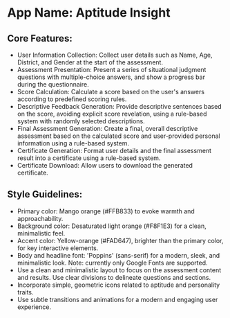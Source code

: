 # **App Name**: Aptitude Insight

## Core Features:

- User Information Collection: Collect user details such as Name, Age, District, and Gender at the start of the assessment.
- Assessment Presentation: Present a series of situational judgment questions with multiple-choice answers, and show a progress bar during the questionnaire.
- Score Calculation: Calculate a score based on the user's answers according to predefined scoring rules.
- Descriptive Feedback Generation: Provide descriptive sentences based on the score, avoiding explicit score revelation, using a rule-based system with randomly selected descriptions.
- Final Assessment Generation: Create a final, overall descriptive assessment based on the calculated score and user-provided personal information using a rule-based system.
- Certificate Generation: Format user details and the final assessment result into a certificate using a rule-based system.
- Certificate Download: Allow users to download the generated certificate.

## Style Guidelines:

- Primary color: Mango orange (#FFB833) to evoke warmth and approachability.
- Background color: Desaturated light orange (#F8F1E3) for a clean, minimalistic feel.
- Accent color: Yellow-orange (#FAD647), brighter than the primary color, for key interactive elements.
- Body and headline font: 'Poppins' (sans-serif) for a modern, sleek, and minimalistic look. Note: currently only Google Fonts are supported.
- Use a clean and minimalistic layout to focus on the assessment content and results. Use clear divisions to delineate questions and sections.
- Incorporate simple, geometric icons related to aptitude and personality traits.
- Use subtle transitions and animations for a modern and engaging user experience.